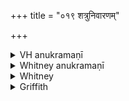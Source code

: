 +++
title = "०१९ शत्रुनिवारणम्"

+++

<details><summary>VH anukramaṇī</summary>

शत्रुनिवारणम्।  
१-४ ब्रह्मा। ईश्वरः, (१ इन्द्रः, २ दैवीः मनुष्येषवः, ३ रुद्रः, ४ देवाः)।  
अनुष्टुप्, २ पुरस्ताद् बृहती, ३ पथ्यापङ्क्तिः।
</details>

<details><summary>Whitney anukramaṇī</summary>

[Brahman.—diśvaryam. ānuṣṭubham: 2. purastādbṛhatī; 3. pathyāpan̄kti.]
</details>



<details><summary>Whitney</summary>

### Comment
The hymn is found also in Pāipp. i. With the two that follow it (and others), it is reckoned by Kāuś. (14. 7) among the sāṃgrāmikāṇi or battle-hymns, or likewise (ib., note) to the aparājita ('unconquered') gaṇa; without them, but with vi. 13, it is used in several of the charms to ward off the effects of portents (104. 3; 105. 1; 113. 3). In Vāit. (9. 21), vs. 3 appears alone in the cāturmāsya or seasonal sacrifice, accompanying the release of the two puroḍāśa baskets.


### Translations
Translated: Weber, iv. 413; Griffith, i. 23; Bloomfield, 120, 262.—Cf. Bergaigne-Henry, Manuel, p. 134.
</details>

<details><summary>Griffith</summary>

A prayer for protection from arrows and for the punishment of enemies
</details>

